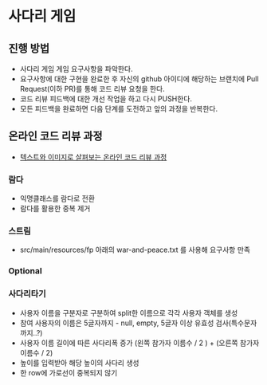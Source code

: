 # 사다리 게임
## 진행 방법
* 사다리 게임 게임 요구사항을 파악한다.
* 요구사항에 대한 구현을 완료한 후 자신의 github 아이디에 해당하는 브랜치에 Pull Request(이하 PR)를 통해 코드 리뷰 요청을 한다.
* 코드 리뷰 피드백에 대한 개선 작업을 하고 다시 PUSH한다.
* 모든 피드백을 완료하면 다음 단계를 도전하고 앞의 과정을 반복한다.

## 온라인 코드 리뷰 과정
* [텍스트와 이미지로 살펴보는 온라인 코드 리뷰 과정](https://github.com/nextstep-step/nextstep-docs/tree/master/codereview)

### 람다
* 익명클래스를 람다로 전환
* 람다를 활용한 중복 제거

### 스트림
* src/main/resources/fp 아래의 war-and-peace.txt 를 사용해 요구사항 만족

### Optional

### 사다리타기
* 사용자 이름을 구분자로 구분하여 split한 이름으로 각각 사용자 객체를 생성
* 참여 사용자의 이름은 5글자까지 - null, empty, 5글자 이상 유효성 검사(특수문자까지..?)
* 사용자 이름 길이에 따른 사다리폭 증가 (왼쪽 참가자 이름수 / 2 ) + (오른쪽 참가자 이름수 / 2)
* 높이를 입력받아 해당 높이의 사다리 생성
* 한 row에 가로선이 중복되지 않기
